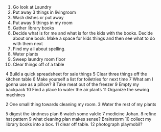 
1. Go look at Laundry
2. Put away 3 things in livingroom
3. Wash dishes or put away
4. Put away 5 things in my room
5. Gather library books
6. Decide what is for me and what is for the kids with the books. Decide about one book. Make a space for kids things and then see what to do with them next
7. Find my all about spelling. 
8. Water plants
9. Sweep laundry room floor
10. Clear things off of a table








4 Build a quick spreadsheet for sale things
5 Clear three things off the kitchen table
6 Make yourself a list for toiletries for next time
7 What am I gonna use as a pillow?
8 Take meat out of the freezer
9 Empty my backpack
10 Find a place to water the air plants
11 Organize the sewing machines

2 One small thing towards cleaning my room. 
3 Water the rest of my plants

5 digest the kindness plan
6 watch some valdic 
7 medicine Johan. 
8 refine hat pattern
9 what cleaning plan makes sense? Brainstorm 
10 collect my library books into a box. 
11 clear off table. 
12 photograph playmobil? 